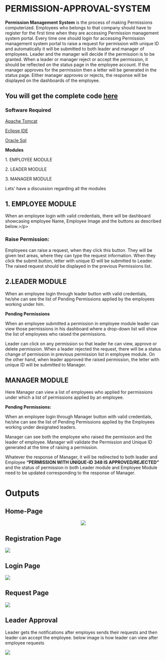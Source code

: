 # PERMISSION-APPROVAL-SYSTEM
<b>Permission Management System</b> is the process of making Permissions computerized. Employees who belongs to that company should have to register for the first time when they are accessing Permission management system portal. Every time one should login for accessing Permission management system portal to raise a request for permission with unique ID and automatically it will be submitted to both leader and manager of employees. Leader and the manager will decide if the permission is to be granted. When a leader or manager reject or accept the permission, it should be reflected on the status page in the employee account. If the manager  approves for the permission then a letter will be generated in the status page. Either manager approves or rejects, the response will be displayed on the dashboards of the employee.

## You will get the complete code <a href="https://github.com/sravansai04/PERMISSION-APPROVAL-SYSTEM/tree/master">here</a>
### Software Required 
<p>
 <a href="https://tomcat.apache.org/download-90.cgi">Apache Tomcat</a></p>
<p>
  <a href="https://www.eclipse.org/downloads/packages/release/indigo/sr2/eclipse-ide-java-ee-developers">Eclipse IDE</a>
</p>
<p>
 <a href="https://www.oracle.com/in/tools/downloads/sqldev-v192-downloads.html">Oracle Sql</a>
 </p>
 <p>
<b>Modules </b></p>
<p>
  1. EMPLOYEE MODULE</p>
 <p> 2. LEADER MODULE</p>
<p>  3. MANAGER MODULE</p>
  
  Lets' have a discussion regarding all the modules
  
 ## 1. EMPLOYEE MODULE 
<p>When an employee login with valid credentials, there will be dashboard showcasing employee Name, Employee Image and the buttons as described below.>/p>
 
 ### Raise Permission:
 <p>
Employees can raise a request, when they click this button. They will be given text areas, where they can type the request information. When they click the submit button, letter with unique ID will be submitted to Leader. The raised request should be displayed in the previous Permissions list.</p>


 ## 2.LEADER MODULE
 <p>When an employee login through leader button with valid credentials, he/she can see the list of Pending Permissions applied by the employees working under him.</p>
 <b> Pending Permissions</b>
 <p>
 When an employee submitted a permission in employee module leader can view those permissions in his dashboard where a drop-down list will show the list of employees who raised    the permissions.</p>
 <p>Leader can click on any permission so that leader he can view, approve or delete permission. When a leader rejected the request, there will be a status change of permission in  previous permission list in employee module. On the other hand, when leader approved the raised permission, the letter with unique ID will be submitted to Manager.</p>
 
 ## MANAGER MODULE
<p>Here Manager can view a list of employees who applied for permissions under which a list of permissions applied by an employee.</p>
<b> Pending Permissions:</b>
<p>When an employee login through Manager button with valid credentials, he/she can see the list of Pending Permissions applied by the Employees working under designated leaders.</p><p> Manager can see both the employee who raised the permission and the leader of employee. Manager will validate the Permission and Unique ID generated at the time of raising a permission. </p><p>Whatever the response of Manager, it will be redirected to both leader and Employee <b>“PERMISSION WITH UNIQUE-ID 348 IS APPROVED/REJECTED” </b>and the status of permission in both Leader module and Employee Module need to be updated corresponding to the response of Manager.</p>

# Outputs
## Home-Page
<center><img src="https://github.com/sravansai04/PERMISSION-APPROVAL-SYSTEM/blob/master/homepage.PNG"></center>

## Registration Page
 <img src="https://github.com/sravansai04/PERMISSION-APPROVAL-SYSTEM/blob/master/registration.PNG">
 
 ## Login Page
 <img src="https://github.com/sravansai04/PERMISSION-APPROVAL-SYSTEM/blob/master/leaderlogin.PNG">
 
 ## Request Page
 <img src="https://github.com/sravansai04/PERMISSION-APPROVAL-SYSTEM/blob/master/request.PNG">
 
 ## Leader Approval 
 
 <p> Leader gets the notifications after employes sends their requests and then leader can accept the employee. below image is how leader can view after employee requests</p>
 
 <img src="https://github.com/sravansai04/PERMISSION-APPROVAL-SYSTEM/blob/master/learderapproval.PNG">


